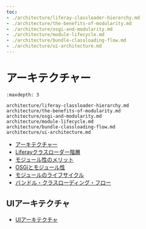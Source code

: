 ```yaml
---
toc:
- ./architecture/liferay-classloader-hierarchy.md
- ./architecture/the-benefits-of-modularity.md
- ./architecture/osgi-and-modularity.md
- ./architecture/module-lifecycle.md
- ./architecture/bundle-classloading-flow.md
- ./architecture/ui-architecture.md
---
```

# アーキテクチャー

```{toctree}
:maxdepth: 3

architecture/liferay-classloader-hierarchy.md
architecture/the-benefits-of-modularity.md
architecture/osgi-and-modularity.md
architecture/module-lifecycle.md
architecture/bundle-classloading-flow.md
architecture/ui-architecture.md
```

-  [アーキテクチャー](/liferay-internals/architecture.md)
-  [Liferayクラスローダー階層](/liferay-internals/architecture/liferay-classloader-hierarchy.md)
-  [モジュール性のメリット](/liferay-internals/architecture/the-benefits-of-modularity.md)
-  [OSGiとモジュール性](/liferay-internals/architecture/osgi-and-modularity.md)
-  [モジュールのライフサイクル](/liferay-internals/architecture/module-lifecycle.md)
-  [バンドル・クラスローディング・フロー](/liferay-internals/architecture/bundle-classloading-flow.md)

## UIアーキテクチャ

-  [UIアーキテクチャ](/liferay-internals/architecture/ui-architecture.md)
